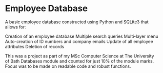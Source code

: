 # Employee Database 
 A basic employee database constructed using Python and SQLite3 that allows for:
 
 Creation of an employee database
 Multiple search queries
 Multi-layer menu
 Auto-creation of ID numbers and company emails
 Update of all employee attributes
 Deletion of records
 
 This was a project as part of my MSc Computer Science at The University of Bath Databases module and counted for just 10% of the module marks. Focus was to be made on readable code and robust functions.
 
 
